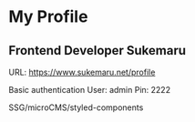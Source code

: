 # My Profile

## Frontend Developer Sukemaru

URL: https://www.sukemaru.net/profile

Basic authentication
User: admin
Pin: 2222

SSG/microCMS/styled-components
